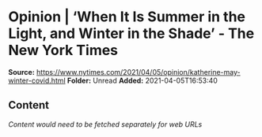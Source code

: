 # Opinion | ‘When It Is Summer in the Light, and Winter in the Shade’ - The New York Times

**Source:** https://www.nytimes.com/2021/04/05/opinion/katherine-may-winter-covid.html
**Folder:** Unread
**Added:** 2021-04-05T16:53:40




## Content
*Content would need to be fetched separately for web URLs*
